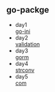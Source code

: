 ## go-packge

- day1  
  [go-ini](./01ini/ini.md)
- day2   
  [validation](02validation/validator.md)
- day3  
  [gorm](03gorm/gorm.md)
- day4  
  [strconv](./04strconv/strconv.md)
- day5  
  [com](05com/com/README.md)